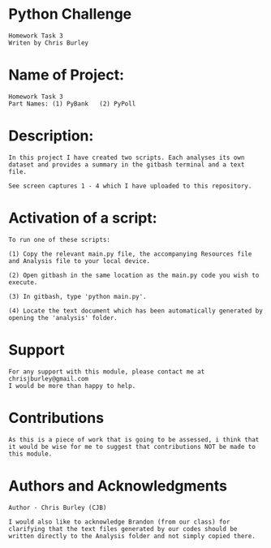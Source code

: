 # Python Challenge

    Homework Task 3
    Writen by Chris Burley

# Name of Project:

    Homework Task 3
    Part Names: (1) PyBank   (2) PyPoll

# Description:

    In this project I have created two scripts. Each analyses its own dataset and provides a summary in the gitbash terminal and a text file.

    See screen captures 1 - 4 which I have uploaded to this repository.

# Activation of a script:

    To run one of these scripts: 

    (1) Copy the relevant main.py file, the accompanying Resources file and Analysis file to your local device.
    
    (2) Open gitbash in the same location as the main.py code you wish to execute.
    
    (3) In gitbash, type 'python main.py'.
    
    (4) Locate the text document which has been automatically generated by opening the 'analysis' folder.
    
    
# Support

    For any support with this module, please contact me at chrisjburley@gmail.com
    I would be more than happy to help.

# Contributions

    As this is a piece of work that is going to be assessed, i think that it would be wise for me to suggest that contributions NOT be made to this module.

# Authors and Acknowledgments

    Author - Chris Burley (CJB)

    I would also like to acknowledge Brandon (from our class) for clarifying that the text files generated by our codes should be written directly to the Analysis folder and not simply copied there.

